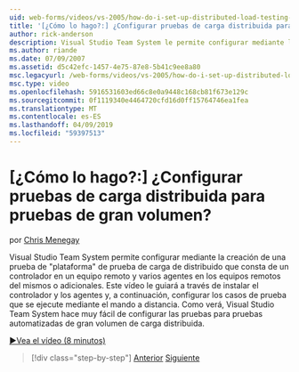 ```yaml
---
uid: web-forms/videos/vs-2005/how-do-i-set-up-distributed-load-testing-for-high-volume-tests
title: '[¿Cómo lo hago?:] ¿Configurar pruebas de carga distribuida para pruebas de gran volumen? | Microsoft Docs'
author: rick-anderson
description: Visual Studio Team System le permite configurar mediante la creación de una prueba de 'plataforma' de la prueba de carga de distribuido que consta de un controlador en un equipo remoto y multipl...
ms.author: riande
ms.date: 07/09/2007
ms.assetid: d5c42efc-1457-4e75-87e8-5b41c9ee8a80
msc.legacyurl: /web-forms/videos/vs-2005/how-do-i-set-up-distributed-load-testing-for-high-volume-tests
msc.type: video
ms.openlocfilehash: 5916531603ed66c8e0a9448c168cb81f673e129c
ms.sourcegitcommit: 0f1119340e4464720cfd16d0ff15764746ea1fea
ms.translationtype: MT
ms.contentlocale: es-ES
ms.lasthandoff: 04/09/2019
ms.locfileid: "59397513"
---
```

# <a name="how-do-i-set-up-distributed-load-testing-for-high-volume-tests"></a>[¿Cómo lo hago?:] ¿Configurar pruebas de carga distribuida para pruebas de gran volumen?

por [Chris Menegay](https://twitter.com/CMenegay)

Visual Studio Team System permite configurar mediante la creación de una prueba de "plataforma" de prueba de carga de distribuido que consta de un controlador en un equipo remoto y varios agentes en los equipos remotos del mismos o adicionales. Este vídeo le guiará a través de instalar el controlador y los agentes y, a continuación, configurar los casos de prueba que se ejecute mediante el mando a distancia. Como verá, Visual Studio Team System hace muy fácil de configurar las pruebas para pruebas automatizadas de gran volumen de carga distribuida.

[&#9654;Vea el vídeo (8 minutos)](https://channel9.msdn.com/Blogs/ASP-NET-Site-Videos/how-do-i-set-up-distributed-load-testing-for-high-volume-tests)

> [!div class="step-by-step"]
> [Anterior](how-do-i-tune-web-application-performance-with-profiling.md)
> [Siguiente](how-do-i-enforce-coding-standards-with-code-analysis.md)
